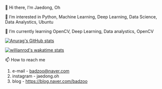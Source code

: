 👋 Hi there, I’m Jaedong, Oh 

👀 I’m interested in Python, Machine Learning, Deep Learning, Data Science, Data Analystics, Ubuntu

🌱 I’m currently learning OpenCV, Deep Learning, Data analystics, OpenCV 

[![Anurag's GitHub stats](https://github-readme-stats.vercel.app/api?username=Jaedong95&hide=prs&count_privat=true&theme=dracula)](https://github.com/anuraghazra/github-readme-stats)

[![willianrod's wakatime stats](https://github-readme-stats.vercel.app/api/wakatime?username=Ollie&theme=dracula)](https://github.com/anuraghazra/github-readme-stats)


📫 How to reach me 
  1. e-mail  - badzoo@naver.com
  2. instagram  - jaedong.oh
  3. blog - https://blog.naver.com/badzoo

<!---
Jaedong95/Jaedong95 is a ✨ special ✨ repository because its `README.md` (this file) appears on your GitHub profile.
You can click the Preview link to take a look at your changes.
--->

